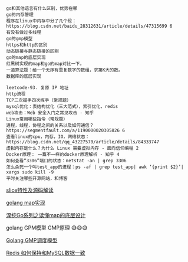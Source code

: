     go和其他语言有什么区别，优势在哪
    go的内存管理
    程序在linux中内存中分了几个段：https://blog.csdn.net/baidu_28312631/article/details/47315699 6
    有没有做过多线程
    go的gmp模型
    https和http的区别
    动态链接与静态链接的区别
    go的map的底层实现
    红黑树实现的map和go的map对比一下。
    一道算法题：给一个无序有重复数字的数组，求第K大的数。
    数据库的底层实现

    leetcode-93. 复原 IP 地址
    http流程
    TCP三次握手四次挥手（常规题）
    mysql优化：表结构优化（三大范式），索引优化，redis
    web攻击：Web 安全入门之常见攻击 - 知乎
    Linux常用哪些指令（常规题）
    进程，线程，协程之间的关系以及如何通信？https://segmentfault.com/a/1190000020305826 6
    查看linux的cpu，内存，IO，网络状态：https://blog.csdn.net/qq_43227570/article/details/84333747
    虚拟内存是什么？为什么 Linux 需要虚拟内存 - 面向信仰编程 2
    Docker原理： 一篇不一样的docker原理解析 - 知乎 4
    如何查看“3306”端口的状态：netstat -an | grep 3306
    怎么杀死一个叫test_app的进程：ps -af | grep test_app| awk ‘{print $2}’| xargs sudo kill -9
    平时关注哪些开源网站，和博客



[slice特性及源码解读](https://mp.weixin.qq.com/s/Q4k6ertSyRP7-kVFtm1-Vg)

[golang map实现](https://www.cnblogs.com/-lee/p/12807063.html)

[深挖Go系列之读懂map的底层设计](https://mp.weixin.qq.com/s/Gn1GiICzWd4RpGdShT0m4g)

golang GPM模型 GMP原理 😅😅😅

[Golang GMP调度模型](https://blog.csdn.net/qq_37858332/article/details/100689667)

[Redis 如何保持和MySQL数据一致](https://blog.csdn.net/Thousa_Ho/article/details/78900563?utm_medium=distribute.pc_relevant_t0.none-task-blog-BlogCommendFromMachineLearnPai2-1.control&dist_request_id=&depth_1-utm_source=distribute.pc_relevant_t0.none-task-blog-BlogCommendFromMachineLearnPai2-1.control)